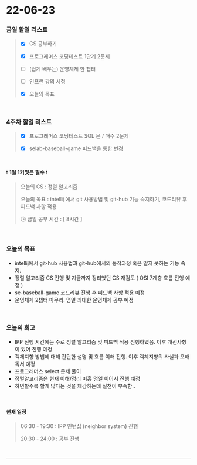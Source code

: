 # 22-06-23
 ### 금일 할일 리스트 


> - [x]  CS 공부하기  
>
> - [x]  프로그래머스 코딩테스트 1단계 2문제 
>
> - [ ]  (쉽게 배우는) 운영체제 한 챕터 
>
> - [ ]  인프런 강의 시청
>
> - [x]  오늘의 목표    

<br/>

### 4주차 할일 리스트  

> - [x]  프로그래머스 코딩테스트 SQL 문 / 매주 2문제  
>
> - [x]  selab-baseball-game 피드백을 통한 변경 

<br/>

❗ **1일 1커밋은 필수** ❗
> 오늘의 CS : 정렬 알고리즘
>
> 오늘의 목표  : intellij 에서 git 사용방법 및 git-hub 기능 숙지하기, 코드리뷰 후 피드백 사항 적용
>
> 🕒 금일 공부 시간 :  [ 8시간 ]    
  
<br/>

### 오늘의 목표
- intellij에서 git-hub 사용법과 git-hub에서의 동작과정 혹은 알지 못하는 기능 숙지.
- 정렬 알고리즘 CS 진행 및 지금까지 정리했던 CS 재검토 ( OSI 7계층 흐름 진행 예정 )
- se-baseball-game 코드리뷰 진행 후 피드백 사항 적용 예정
- 운영체제 2챕터 마무리. 명일 최대한 운영체제 공부 예정


<br>

### 오늘의 회고
- IPP 진행 시간에는 주로 정렬 알고리즘 및 피드백 적용 진행하였음. 이후 개선사항이 있어 진행 예정
- 객체지향 방법에 대해 간단한 설명 및 흐름 이해 진행. 이후 객체지향의 사실과 오해 독서 예정
- 프로그래머스 select 문제 풀이
- 정렬알고리즘은 현재 이해/정리 미흡 명일 이어서 진행 예정
- 하면할수록 할게 많다는 것을 체감하는데 실천이 부족함..



<br>

#### 현재 일정  

> 06:30 - 19:30 : IPP 인턴십 (neighbor system) 진행 
>
> 20:30 - 24:00 : 공부 진행 

<br/>

------------  